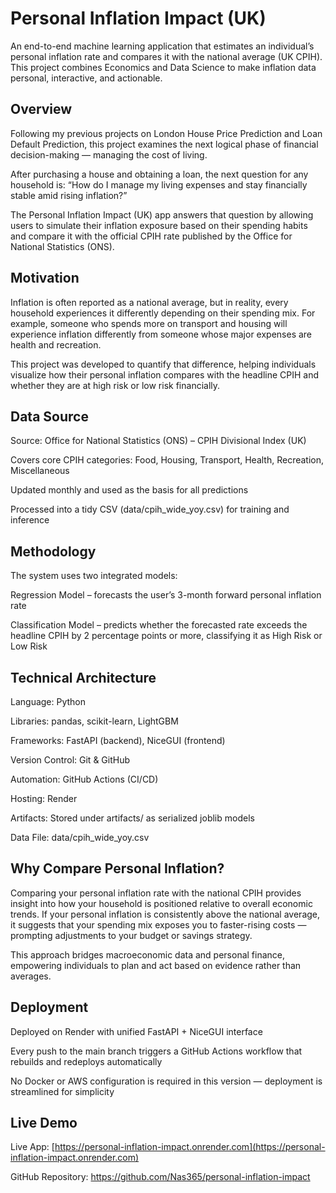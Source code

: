 # Personal Inflation Impact (UK)

An end-to-end machine learning application that estimates an individual’s personal inflation rate and compares it with the national average (UK CPIH).
This project combines Economics and Data Science to make inflation data personal, interactive, and actionable.

## Overview

Following my previous projects on London House Price Prediction and Loan Default Prediction, this project examines the next logical phase of financial decision-making — managing the cost of living.

After purchasing a house and obtaining a loan, the next question for any household is:
“How do I manage my living expenses and stay financially stable amid rising inflation?”

The Personal Inflation Impact (UK) app answers that question by allowing users to simulate their inflation exposure based on their spending habits and compare it with the official CPIH rate published by the Office for National Statistics (ONS).

## Motivation

Inflation is often reported as a national average, but in reality, every household experiences it differently depending on their spending mix.
For example, someone who spends more on transport and housing will experience inflation differently from someone whose major expenses are health and recreation.

This project was developed to quantify that difference, helping individuals visualize how their personal inflation compares with the headline CPIH and whether they are at high risk or low risk financially.

## Data Source

Source: Office for National Statistics (ONS) – CPIH Divisional Index (UK)

Covers core CPIH categories: Food, Housing, Transport, Health, Recreation, Miscellaneous

Updated monthly and used as the basis for all predictions

Processed into a tidy CSV (data/cpih_wide_yoy.csv) for training and inference

## Methodology

The system uses two integrated models:

Regression Model – forecasts the user’s 3-month forward personal inflation rate

Classification Model – predicts whether the forecasted rate exceeds the headline CPIH by 2 percentage points or more, classifying it as High Risk or Low Risk

## Technical Architecture

Language: Python

Libraries: pandas, scikit-learn, LightGBM

Frameworks: FastAPI (backend), NiceGUI (frontend)

Version Control: Git & GitHub

Automation: GitHub Actions (CI/CD)

Hosting: Render

Artifacts: Stored under artifacts/ as serialized joblib models

Data File: data/cpih_wide_yoy.csv

## Why Compare Personal Inflation?

Comparing your personal inflation rate with the national CPIH provides insight into how your household is positioned relative to overall economic trends.
If your personal inflation is consistently above the national average, it suggests that your spending mix exposes you to faster-rising costs — prompting adjustments to your budget or savings strategy.

This approach bridges macroeconomic data and personal finance, empowering individuals to plan and act based on evidence rather than averages.

## Deployment

Deployed on Render with unified FastAPI + NiceGUI interface

Every push to the main branch triggers a GitHub Actions workflow that rebuilds and redeploys automatically

No Docker or AWS configuration is required in this version — deployment is streamlined for simplicity

## Live Demo

Live App: [https://personal-inflation-impact.onrender.com](https://personal-inflation-impact.onrender.com)

GitHub Repository: https://github.com/Nas365/personal-inflation-impact
